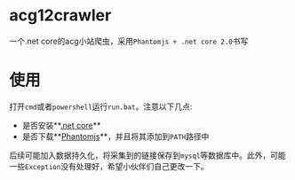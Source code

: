 # acg12crawler
一个.net core的acg小站爬虫，采用```Phantomjs + .net core 2.0```书写

# 使用

打开```cmd```或者```powershell```运行```run.bat```。注意以下几点:

- 是否安装**[.net core](https://www.microsoft.com/net/download/core)**
- 是否下载**[Phantomjs](http://phantomjs.org/)**，并且将其添加到```PATH```路径中

后续可能加入数据持久化，将采集到的链接保存到```mysql```等数据库中。此外，可能一些```Exception```没有处理好，希望小伙伴们自己更改一下。
